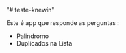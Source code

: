 "# teste-knewin" 

<p>Este é app que responde as perguntas :</p>
<ul>
  <li>Palindromo</li>
  <li>Duplicados na Lista</li>
 </ul>
  
  
  
